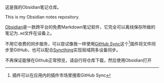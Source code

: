 这是我的Obsidian笔记仓库。

This is my Obsidian notes repository.

[Obsidian](https://obsidian.md)是一款跨平台的免费Markdown笔记软件，它完全可以离线保存所做的笔记为`.md`文件在设备上。

不用它收费的同步服务，可以尝试像我一样使用[GitHub Sync](https://github.com/kevinmkchin/Obsidian-GitHub-Sync)这个[^1]插件将文件同步至GitHub，也可以配合[Syncthing](https://syncthing.net)实现局域网多设备同步。

不再保证能够在Github正常预览，请自行将仓库下载，然后使用Obsidian打开

[^1]: 插件可以在应用内的插件市场里搜索GitHub Sync
